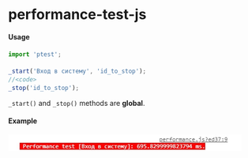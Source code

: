 # performance-test-js

#### Usage
```js
import 'ptest';

_start('Вход в систему', 'id_to_stop');
//<code>
_stop('id_to_stop');
```

`_start()` and `_stop()` methods are **global**.

#### Example
![](https://github.com/yungvldai/performance-test-js/blob/master/example.jpg)
